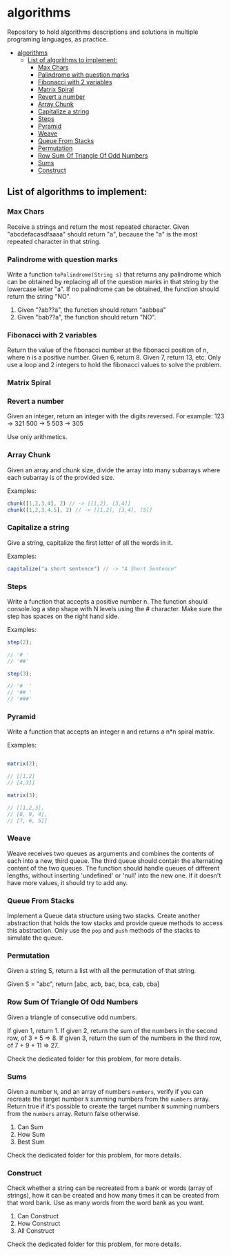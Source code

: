 # algorithms
Repository to hold algorithms descriptions and solutions in multiple programing languages, as practice.

- [algorithms](#algorithms)
  - [List of algorithms to implement:](#list-of-algorithms-to-implement)
    - [Max Chars](#max-chars)
    - [Palindrome with question marks](#palindrome-with-question-marks)
    - [Fibonacci with 2 variables](#fibonacci-with-2-variables)
    - [Matrix Spiral](#matrix-spiral)
    - [Revert a number](#revert-a-number)
    - [Array Chunk](#array-chunk)
    - [Capitalize a string](#capitalize-a-string)
    - [Steps](#steps)
    - [Pyramid](#pyramid)
    - [Weave](#weave)
    - [Queue From Stacks](#queue-from-stacks)
    - [Permutation](#permutation)
    - [Row Sum Of Triangle Of Odd Numbers](#row-sum-of-triangle-of-odd-numbers)
    - [Sums](#sums)
    - [Construct](#construct)

## List of algorithms to implement:

### Max Chars
Receive a strings and return the most repeated character.
Given "abcdefacasdfaaaa" should return "a", because the "a" is the most repeated character in that string.

### Palindrome with question marks
Write a function `toPalindrome(String s)` that returns any palindrome which can be obtained by replacing all of the question marks in that string by the lowercase letter "a". If no palindrome can be obtained, the function should return the string "NO".

1) Given "?ab??a", the function should return "aabbaa"
2) Given "bab??a", the function should return "NO".

### Fibonacci with 2 variables
Return the value of the fibonacci number at the fibonacci position of n, where n is a positive number.
Given 6, return 8. Given 7, return 13, etc.
Only use a loop and 2 integers to hold the fibonacci values to solve the problem.

### Matrix Spiral
### Revert a number
Given an integer, return an integer with the digits reversed. For example:
123 -> 321
500 -> 5
503 -> 305

Use only arithmetics.

### Array Chunk

Given an array and chunk size, divide the array into many subarrays where each subarray is of the provided size.

Examples:

```js
chunk([1,2,3,4], 2) // -> [[1,2], [3,4]]
chunk([1,2,3,4,5], 2) // -> [[1,2], [3,4], [5]]

```

### Capitalize a string

Give a string, capitalize the first letter of all the words in it.

Examples:
```js
capitalize("a short sentence") // -> "A Short Sentence"
```

### Steps

Write a function that accepts a positive number n. The function should console.log a step shape with N levels using the # character. Make sure the step has spaces on the right hand side.

Examples:
```js
step(2);

// '# '
// '##'

step(3);

// '#  '
// '## '
// '###'

```

### Pyramid

Write a function that accepts an integer n and returns a n*n spiral matrix.

Examples:

```js

matrix(2);

// [[1,2]
// [4,3]]

matrix(3);

// [[1,2,3],
// [8, 9, 4],
// [7, 6, 5]]

```

### Weave

Weave receives two queues as arguments and combines the contents of each into a new, third queue.
The third queue should contain the alternating content of the two queues.
The function should handle queues of different lengths, without inserting 'undefined' or 'null' into the new one. If it doesn't have more values, it should try to add any.

### Queue From Stacks

Implement a Queue data structure using two stacks.
Create another abstraction that holds the tow stacks and provide queue methods to access this abstraction. Only use the `pop` and `push` methods of the stacks to simulate the queue.

### Permutation

Given a string S, return a list with all the permutation of that string.

Given S = "abc", return [abc, acb, bac, bca, cab, cba]

### Row Sum Of Triangle Of Odd Numbers

Given a triangle of consecutive odd numbers.

If given 1, return 1.
If given 2, return the sum of the numbers in the second row, of 3 + 5 => 8.
If given 3, return the sum of the numbers in the third row, of 7 + 9 + 11 => 27.

Check the dedicated folder for this problem, for more details.

### Sums

Given a number `N`, and an array of numbers `numbers`, verify if you can recreate the target number `N` summing numbers from the `numbers` array.
Return true if it's possible to create the target number `N` summing numbers from the `numbers` array. Return false otherwise.

1) Can Sum
2) How Sum
3) Best Sum

Check the dedicated folder for this problem, for more details.
### Construct

Check whether a string can be recreated from a bank or words (array of strings), how it can be created and how many times it can be created from that word bank. Use as many words from the word bank as you want.

1) Can Construct
2) How Construct
3) All Construct

Check the dedicated folder for this problem, for more details.